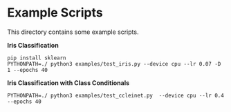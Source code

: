 # Example Scripts

This directory contains some example scripts.

**Iris Classification**

```shell
pip install sklearn
PYTHONPATH=./ python3 examples/test_iris.py --device cpu --lr 0.07 -D 1 --epochs 40
```

**Iris Classification with Class Conditionals**

```shell
PYTHONPATH=./ python3 examples/test_ccleinet.py  --device cpu --lr 0.4 --epochs 40
```
